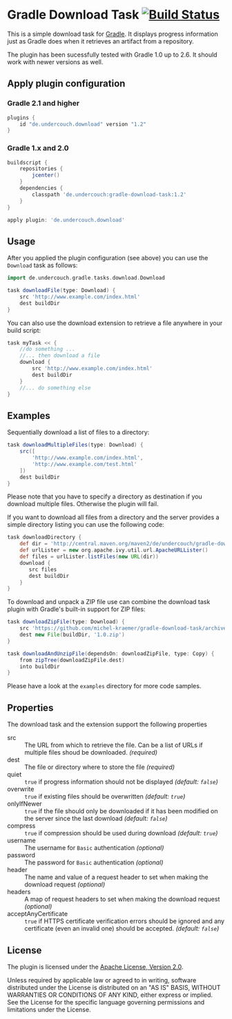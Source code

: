 Gradle Download Task [![Build Status](https://travis-ci.org/michel-kraemer/gradle-download-task.svg?branch=master)](https://travis-ci.org/michel-kraemer/gradle-download-task)
====================

This is a simple download task for [Gradle](http://www.gradle.org/).
It displays progress information just as Gradle does when it retrieves
an artifact from a repository.

The plugin has been sucessfully tested with Gradle 1.0 up to 2.6.
It should work with newer versions as well.

Apply plugin configuration
--------------------------

### Gradle 2.1 and higher

```groovy
plugins {
    id "de.undercouch.download" version "1.2"
}
```

### Gradle 1.x and 2.0

```groovy
buildscript {
    repositories {
        jcenter()
    }
    dependencies {
        classpath 'de.undercouch:gradle-download-task:1.2'
    }
}

apply plugin: 'de.undercouch.download'
```

Usage
-----

After you applied the plugin configuration (see above) you can use the `Download` task as follows:

```groovy
import de.undercouch.gradle.tasks.download.Download

task downloadFile(type: Download) {
    src 'http://www.example.com/index.html'
    dest buildDir
}
```

You can also use the download extension to retrieve a file anywhere
in your build script:

```groovy
task myTask << {
    //do something ...
    //... then download a file
    download {
        src 'http://www.example.com/index.html'
        dest buildDir
    }
    //... do something else
}
```

Examples
--------

Sequentially download a list of files to a directory:

```groovy
task downloadMultipleFiles(type: Download) {
    src([
        'http://www.example.com/index.html',
        'http://www.example.com/test.html'
    ])
    dest buildDir
}
```

Please note that you have to specify a directory as destination if you
download multiple files. Otherwise the plugin will fail.

If you want to download all files from a directory and the server
provides a simple directory listing you can use the following code:

```groovy
task downloadDirectory {
    def dir = 'http://central.maven.org/maven2/de/undercouch/gradle-download-task/1.0/'
    def urlLister = new org.apache.ivy.util.url.ApacheURLLister()
    def files = urlLister.listFiles(new URL(dir))
    download {
       src files
       dest buildDir
    }
}
```

To download and unpack a ZIP file use can combine the download task
plugin with Gradle's built-in support for ZIP files:

```groovy
task downloadZipFile(type: Download) {
    src 'https://github.com/michel-kraemer/gradle-download-task/archive/1.0.zip'
    dest new File(buildDir, '1.0.zip')
}

task downloadAndUnzipFile(dependsOn: downloadZipFile, type: Copy) {
    from zipTree(downloadZipFile.dest)
    into buildDir
}
```

Please have a look at the `examples` directory for more code samples.

Properties
----------

The download task and the extension support the following properties

<dl>
<dt>src</dt>
<dd>The URL from which to retrieve the file. Can be a list of URLs if
multiple files shoud be downloaded. <em>(required)</em></dd>
<dt>dest</dt>
<dd>The file or directory where to store the file <em>(required)</em></dd>
<dt>quiet</dt>
<dd><code>true</code> if progress information should not be displayed
<em>(default: <code>false</code>)</em></dd>
<dt>overwrite</dt>
<dd><code>true</code> if existing files should be overwritten <em>(default:
<code>true</code>)</em></dd>
<dt>onlyIfNewer</dt>
<dd><code>true</code> if the file should only be downloaded if it
has been modified on the server since the last download <em>(default:
<code>false</code>)</em></dd>
<dt>compress</dt>
<dd><code>true</code> if compression should be used during download <em>(default:
<code>true</code>)</em></dd>
<dt>username</dt>
<dd>The username for <code>Basic</code> authentication <em>(optional)</em></dd>
<dt>password</dt>
<dd>The password for <code>Basic</code> authentication <em>(optional)</em></dd>
<dt>header</dt>
<dd>The name and value of a request header to set when making the download
request <em>(optional)</em></dd>
<dt>headers</dt>
<dd>A map of request headers to set when making the download
request <em>(optional)</em></dd>
<dt>acceptAnyCertificate</dt>
<dd><code>true</code> if HTTPS certificate verification errors should be ignored
and any certificate (even an invalid one) should be accepted.
<em>(default: <code>false</code>)</em>
</dl>

License
-------

The plugin is licensed under the
[Apache License, Version 2.0](http://www.apache.org/licenses/LICENSE-2.0).

Unless required by applicable law or agreed to in writing, software
distributed under the License is distributed on an "AS IS" BASIS,
WITHOUT WARRANTIES OR CONDITIONS OF ANY KIND, either express or implied.
See the License for the specific language governing permissions and
limitations under the License.
